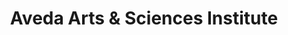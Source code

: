 ---
title: "Aveda Arts & Sciences Institute"
url: /atlanta/aveda-arts-und-sciences-institute/
shop: Kosmetik
---